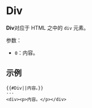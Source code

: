 # Div

**Div**对应于 HTML 之中的 `div` 元素。

参数：

- `0`：内容。

## 示例

```example
{{#Div||内容。}}
···
<div><p>内容。</p></div>
```
